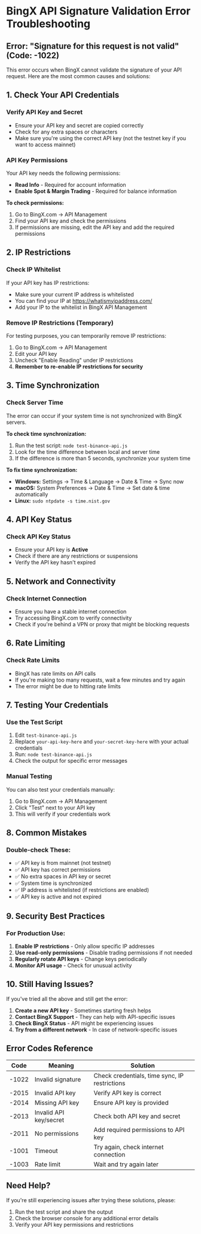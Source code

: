 # BingX API Signature Validation Error Troubleshooting

## Error: "Signature for this request is not valid" (Code: -1022)

This error occurs when BingX cannot validate the signature of your API request. Here are the most common causes and solutions:

## 1. Check Your API Credentials

### Verify API Key and Secret
- Ensure your API key and secret are copied correctly
- Check for any extra spaces or characters
- Make sure you're using the correct API key (not the testnet key if you want to access mainnet)

### API Key Permissions
Your API key needs the following permissions:
- **Read Info** - Required for account information
- **Enable Spot & Margin Trading** - Required for balance information

**To check permissions:**
1. Go to BingX.com → API Management
2. Find your API key and check the permissions
3. If permissions are missing, edit the API key and add the required permissions

## 2. IP Restrictions

### Check IP Whitelist
If your API key has IP restrictions:
- Make sure your current IP address is whitelisted
- You can find your IP at https://whatismyipaddress.com/
- Add your IP to the whitelist in BingX API Management

### Remove IP Restrictions (Temporary)
For testing purposes, you can temporarily remove IP restrictions:
1. Go to BingX.com → API Management
2. Edit your API key
3. Uncheck "Enable Reading" under IP restrictions
4. **Remember to re-enable IP restrictions for security**

## 3. Time Synchronization

### Check Server Time
The error can occur if your system time is not synchronized with BingX servers.

**To check time synchronization:**
1. Run the test script: `node test-binance-api.js`
2. Look for the time difference between local and server time
3. If the difference is more than 5 seconds, synchronize your system time

**To fix time synchronization:**
- **Windows:** Settings → Time & Language → Date & Time → Sync now
- **macOS:** System Preferences → Date & Time → Set date & time automatically
- **Linux:** `sudo ntpdate -s time.nist.gov`

## 4. API Key Status

### Check API Key Status
- Ensure your API key is **Active**
- Check if there are any restrictions or suspensions
- Verify the API key hasn't expired

## 5. Network and Connectivity

### Check Internet Connection
- Ensure you have a stable internet connection
- Try accessing BingX.com to verify connectivity
- Check if you're behind a VPN or proxy that might be blocking requests

## 6. Rate Limiting

### Check Rate Limits
- BingX has rate limits on API calls
- If you're making too many requests, wait a few minutes and try again
- The error might be due to hitting rate limits

## 7. Testing Your Credentials

### Use the Test Script
1. Edit `test-binance-api.js`
2. Replace `your-api-key-here` and `your-secret-key-here` with your actual credentials
3. Run: `node test-binance-api.js`
4. Check the output for specific error messages

### Manual Testing
You can also test your credentials manually:
1. Go to BingX.com → API Management
2. Click "Test" next to your API key
3. This will verify if your credentials work

## 8. Common Mistakes

### Double-check These:
- ✅ API key is from mainnet (not testnet)
- ✅ API key has correct permissions
- ✅ No extra spaces in API key or secret
- ✅ System time is synchronized
- ✅ IP address is whitelisted (if restrictions are enabled)
- ✅ API key is active and not expired

## 9. Security Best Practices

### For Production Use:
1. **Enable IP restrictions** - Only allow specific IP addresses
2. **Use read-only permissions** - Disable trading permissions if not needed
3. **Regularly rotate API keys** - Change keys periodically
4. **Monitor API usage** - Check for unusual activity

## 10. Still Having Issues?

If you've tried all the above and still get the error:

1. **Create a new API key** - Sometimes starting fresh helps
2. **Contact BingX Support** - They can help with API-specific issues
3. **Check BingX Status** - API might be experiencing issues
4. **Try from a different network** - In case of network-specific issues

## Error Codes Reference

| Code | Meaning | Solution |
|------|---------|----------|
| -1022 | Invalid signature | Check credentials, time sync, IP restrictions |
| -2015 | Invalid API key | Verify API key is correct |
| -2014 | Missing API key | Ensure API key is provided |
| -2013 | Invalid API key/secret | Check both API key and secret |
| -2011 | No permissions | Add required permissions to API key |
| -1001 | Timeout | Try again, check internet connection |
| -1003 | Rate limit | Wait and try again later |

## Need Help?

If you're still experiencing issues after trying these solutions, please:
1. Run the test script and share the output
2. Check the browser console for any additional error details
3. Verify your API key permissions and restrictions 